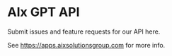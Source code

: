 # AIx GPT API

Submit issues and feature requests for our API here.

See <a>https://apps.aixsolutionsgroup.com</a> for more info.
